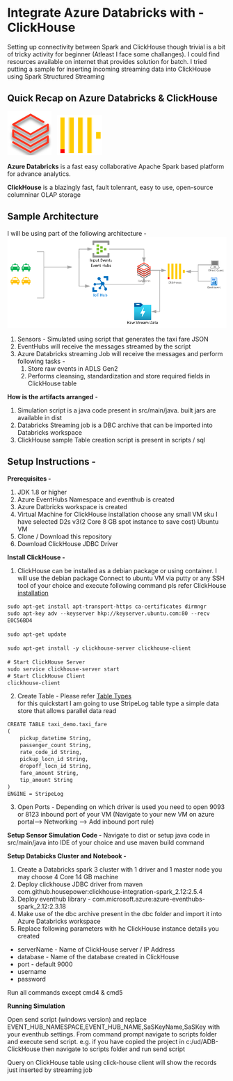 # Integrate Azure Databricks with - ClickHouse
Setting up connectivity between Spark and ClickHouse though trivial is a bit of tricky activity for beginner (Atleast I face some challanges). I could find resources available on internet that provides solution for batch. I tried putting a sample for inserting incoming streaming data into ClickHouse using Spark Structured Streaming   
## **Quick Recap on Azure Databricks & ClickHouse**
![Synapse](./img/adb.png) &nbsp; ![Synapse](./img/ch.png)

**Azure Databricks** is a fast easy collaborative Apache Spark based platform for advance analytics.

**ClickHouse** is a blazingly fast, fault tolenrant, easy to use, open-source columninar OLAP storage

## Sample Architecture
I will be using part of the following architecture - </br>
![Synapse](./img/arch.png)
1. Sensors - Simulated using script that generates the taxi fare JSON
2. EventHubs will receive the messages streamed by the script
3. Azure Databricks streaming Job will receive the messages and perform following tasks - 
    1. Store raw events in ADLS Gen2
    2. Performs cleansing, standardization and store required fields in ClickHouse table  
   
**How is the artifacts arranged** - 
1. Simulation script is a java code present in src/main/java. built jars are available in dist
2. Databricks Streaming job is a DBC archive that can be imported into Databricks workspace
3. ClickHouse sample Table creation script is present in scripts / sql

## Setup Instructions -

**Prerequisites -**
 
1. JDK 1.8 or higher 
2. Azure EventHubs Namespace and eventhub is created
3. Azure Datbricks workspace is created
4. Virtual Machine for ClickHouse installation choose any small VM sku I have selected D2s v3(2 Core 8 GB spot instance to save cost) Ubuntu VM
5. Clone / Download this repository
6. Download ClickHouse JDBC Driver 
 
**Install ClickHouse -** 

1. ClickHouse can be installed as a debian package or using container. I will use the debian package 
Connect to ubuntu VM via putty or any SSH tool of your choice and execute following command
pls refer ClickHouse [installation](https://clickhouse.tech/#quick-start)

```
sudo apt-get install apt-transport-https ca-certificates dirmngr
sudo apt-key adv --keyserver hkp://keyserver.ubuntu.com:80 --recv E0C56BD4

sudo apt-get update

sudo apt-get install -y clickhouse-server clickhouse-client

# Start ClickHouse Server
sudo service clickhouse-server start
# Start ClickHouse Client
clickhouse-client

```
2. Create Table - 
   Please refer [Table Types](https://clickhouse.tech/docs/en/engines/table-engines/#table_engines) <br/> 
    for this quickstart I am going to use StripeLog table type a simple data store that allows parallel data read <br/>
```
CREATE TABLE taxi_demo.taxi_fare
(
	pickup_datetime String,
	passenger_count String,
	rate_code_id String,
	pickup_locn_id String,
	dropoff_locn_id String,
	fare_amount String,
	tip_amount String
)
ENGINE = StripeLog 

```
3. Open Ports - Depending on which driver is used you need to open 9093 or 8123 inbound port of your VM (Navigate to your new VM on azure portal--> Networking --> Add inbound port rule) 

**Setup Sensor Simulation Code -**
Navigate to dist or setup java code in src/main/java into IDE of your choice and use maven build command

**Setup Databicks Cluster and Notebook -**

1. Create a Databricks spark 3 cluster with 1 driver and 1 master node you may choose 4 Core 14 GB machine
2. Deploy clickhouse JDBC driver from maven com.github.housepower:clickhouse-integration-spark_2.12:2.5.4
3. Deploy eventhub library - com.microsoft.azure:azure-eventhubs-spark_2.12:2.3.18
5. Make use of the dbc archive present in the dbc folder and import it into Azure Databricks workspace
6. Replace following parameters with he ClickHouse instance details you created
* serverName - Name of ClickHouse server / IP Address
* database - Name of the database created in ClickHouse
* port - default 9000
* username
* password              

Run all commands except cmd4 & cmd5

**Running Simulation**

Open send script (windows version) and replace EVENT_HUB_NAMESPACE,EVENT_HUB_NAME,SaSKeyName,SaSKey with your eventhub settings.
From command prompt navigate to scripts folder and execute send script. e.g. if you have copied the project in c:/ud/ADB-ClickHouse then navigate to scripts folder and run send script

Query on ClickHouse table using click-house client will show the records just inserted by streaming job



 

 

 